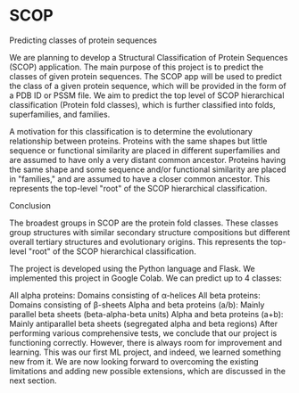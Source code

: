 # SCOP
Predicting classes of protein sequences

We are planning to develop a Structural Classification of Protein Sequences (SCOP) application. The main purpose of this project is to predict the classes of given protein sequences. The SCOP app will be used to predict the class of a given protein sequence, which will be provided in the form of a PDB ID or PSSM file. We aim to predict the top level of SCOP hierarchical classification (Protein fold classes), which is further classified into folds, superfamilies, and families.

A motivation for this classification is to determine the evolutionary relationship between proteins. Proteins with the same shapes but little sequence or functional similarity are placed in different superfamilies and are assumed to have only a very distant common ancestor. Proteins having the same shape and some sequence and/or functional similarity are placed in "families," and are assumed to have a closer common ancestor. This represents the top-level "root" of the SCOP hierarchical classification.

Conclusion

The broadest groups in SCOP are the protein fold classes. These classes group structures with similar secondary structure compositions but different overall tertiary structures and evolutionary origins. This represents the top-level "root" of the SCOP hierarchical classification.

The project is developed using the Python language and Flask. We implemented this project in Google Colab. We can predict up to 4 classes:

All alpha proteins: Domains consisting of α-helices
All beta proteins: Domains consisting of β-sheets
Alpha and beta proteins (a/b): Mainly parallel beta sheets (beta-alpha-beta units)
Alpha and beta proteins (a+b): Mainly antiparallel beta sheets (segregated alpha and beta regions)
After performing various comprehensive tests, we conclude that our project is functioning correctly. However, there is always room for improvement and learning. This was our first ML project, and indeed, we learned something new from it. We are now looking forward to overcoming the existing limitations and adding new possible extensions, which are discussed in the next section.
